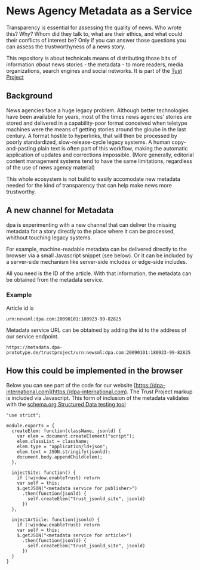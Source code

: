 # News Agency Metadata as a Service

Transparency is essential for assessing the quality of news. Who wrote
this? Why? Whom did they talk to, what are their ethics, and what
could their conflicts of interest be? Only if you can answer those
questions you can assess the trustworthyness of a news story. 

This repository is about technicals means of distributing those bits
of information _about_ news stories - the metadata - to more readers, media
organizations, search engines and social networks. It is part of the
[Tust Project](https://thetrustproject.org/) 


## Background

News agencies face a huge legacy problem. Although better technologies
have been available for years, most of the times news agencies' stories are
stored and delivered in a capability-poor format conceived when teletype 
machines were the means of getting stories around the gloube in
the last century. A format hostile to hyperlinks, that will then be processed by
poorly standardized, slow-release-cycle legacy systems. A human
copy-and-pasting plain text is often part of this workflow, making the
automatic application of updates and corrections impossible. (More
generally, editorial content management systems tend to have the same
limitations, regardless of the use of news agency material)

This whole ecosystem is not build to easily accomodate new metadata
needed for the kind of transparency that can help make news more trustworthy.


## A new channel for Metadata

dpa is experimenting with a new channel that can deliver the missing
metadata for a story directly to the place where it can be processed,
whithout touching legacy systems. 

For example, machine-readable  metadata can be delivered directly to
the browser via a small Javascript snippet (see below). Or it can be
included by a server-side mechanism like server-side includes or
edge-side includes.  

All you need is the ID of the article. With that information, the 
metadata can be obtained from the metadata service.

### Example

Article id is

`urn:newsml:dpa.com:20090101:180923-99-82825` 

Metadata service URL can be obtained by adding the id to the 
address of our service endpoint. 

`https://metadata.dpa-prototype.de/trustproject/urn:newsml:dpa.com:20090101:180923-99-82825`


## How this could be implemented in the browser 

Below you can see part of the code for our website
[https://dpa-international.com](https://dpa-international.com). The
Trust Project markup is included via Javascript. This form of
inclusion of the metadata validates with the [schema.org Structured
Data testing
tool](https://search.google.com/structured-data/testing-tool/u/0/)

```
"use strict";

module.exports = {
  createElem: function(className, jsonld) {
    var elem = document.createElement("script");
    elem.classList = className;
    elem.type = "application/ld+json";
    elem.text = JSON.stringify(jsonld);
    document.body.appendChild(elem);
  },

  injectSite: function() {
    if (!window.enableTrust) return
    var self = this;
    $.getJSON("<metadata service for publisher>")
      .then(function(jsonld) {
        self.createElem("trust_jsonld_site", jsonld)
      })
  },

  injectArticle: function(jsonld) {
    if (!window.enableTrust) return
    var self = this;
    $.getJSON("<metadata service for article>")
      .then(function(jsonld) {
        self.createElem("trust_jsonld_site", jsonld)
      })
  }
}
```





